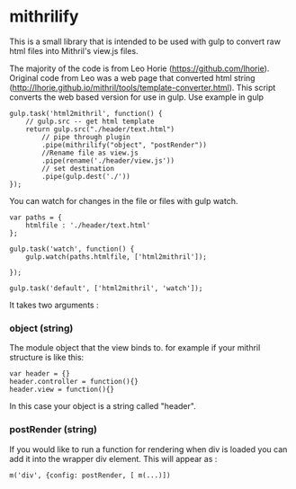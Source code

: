 mithrilify
==========

This is a small library that is intended to be used with gulp to convert raw html files into Mithril's view.js files.

The majority of the code is from Leo Horie (https://github.com/lhorie). 
Original code from Leo was a web page that converted html string (http://lhorie.github.io/mithril/tools/template-converter.html). This script converts the web based version for use in gulp. 
Use example in gulp

```
gulp.task('html2mithril', function() {
    // gulp.src -- get html template
    return gulp.src("./header/text.html")
        // pipe through plugin
        .pipe(mithrilify("object", "postRender"))
        //Rename file as view.js
        .pipe(rename('./header/view.js'))
        // set destination
        .pipe(gulp.dest('./'))
});
```

You can watch for changes in the file or files with gulp watch. 

```
var paths = {
    htmlfile : './header/text.html'
};

gulp.task('watch', function() {
    gulp.watch(paths.htmlfile, ['html2mithril']);

});

gulp.task('default', ['html2mithril', 'watch']);
```

It takes two arguments :
### object (string) 
The module object that the view binds to. for example if your mithril structure is like this:
```
var header = {}
header.controller = function(){}
header.view = function(){} 
```
In this case your object is a string called "header". 

### postRender (string)
If you would like to run a function for rendering when div is loaded you can add it into the wrapper div element. This will appear as :
```
m('div', {config: postRender, [ m(...)])
```
